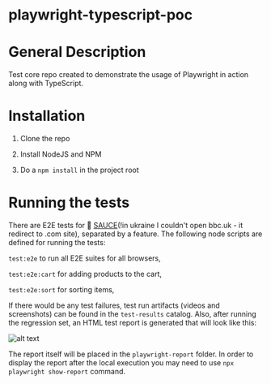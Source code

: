 # playwright-typescript-poc

# General Description

Test core repo created to demonstrate the usage of Playwright in action along with TypeScript.

# Installation

1. Clone the repo

2. Install NodeJS and NPM
3. Do a `npm install` in the project root

# Running the tests

There are E2E tests for :link: [SAUCE](https://www.saucedemo.com/)(!in ukraine I couldn't open bbc.uk - it redirect to .com site), separated by a feature. The following node scripts are defined for running the tests:

`test:e2e` to run all E2E suites for all browsers,

`test:e2e:cart` for adding products to the cart,

`test:e2e:sort` for sorting items,

If there would be any test failures, test run artifacts (videos and screenshots) can be found in the `test-results` catalog. Also, after running the regression set, an HTML test report is generated that will look like this:

![alt text](test-results.png)

The report itself will be placed in the `playwright-report` folder. In order to display the report after the local execution you may need to use `npx playwright show-report` command.

